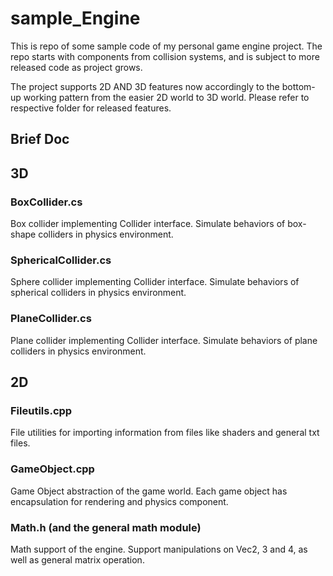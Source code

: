 # sample_Engine

This is repo of some sample code of my personal game engine project. The repo starts with components from collision systems, and is subject to more released code as project grows.

The project supports 2D AND 3D features now accordingly to the bottom-up working pattern from the easier 2D world to 3D world. Please refer to respective folder for released features.

## Brief Doc
## 3D
### BoxCollider.cs
Box collider implementing Collider interface. Simulate behaviors of box-shape colliders in physics environment.

### SphericalCollider.cs
Sphere collider implementing Collider interface. Simulate behaviors of spherical colliders in physics environment.

### PlaneCollider.cs
Plane collider implementing Collider interface. Simulate behaviors of plane colliders in physics environment.

## 2D

### Fileutils.cpp
File utilities for importing information from files like shaders and general txt files.

### GameObject.cpp
Game Object abstraction of the game world. Each game object has encapsulation for rendering and physics component.

### Math.h (and the general math module)
Math support of the engine. Support manipulations on Vec2, 3 and 4, as well as general matrix operation. 

### 
